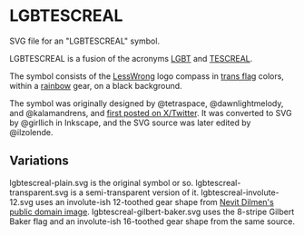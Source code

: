 # LGBTESCREAL

SVG file for an "LGBTESCREAL" symbol.

LGBTESCREAL is a fusion of the acronyms [LGBT](https://en.wikipedia.org/wiki/LGBTQ) and [TESCREAL](https://en.wikipedia.org/wiki/TESCREAL).

The symbol consists of the [LessWrong](https://www.lesswrong.com/) logo compass in [trans flag](https://en.wikipedia.org/wiki/Transgender_flag) colors, within a [rainbow](https://en.wikipedia.org/wiki/Rainbow_flag_(LGBTQ)) gear, on a black background.

The symbol was originally designed by @tetraspace, @dawnlightmelody, and @kalamandrens, and [first posted on X/Twitter](https://x.com/kalamandrens/status/1800307999283753278). It was converted to SVG by @girllich in Inkscape, and the SVG source was later edited by @ilzolende.

## Variations

lgbtescreal-plain.svg is the original symbol or so. lgbtescreal-transparent.svg is a semi-transparent version of it. lgbtescreal-involute-12.svg uses an involute-ish 12-toothed gear shape from [Nevit Dilmen's public domain image](https://commons.wikimedia.org/wiki/File:Gears.svg). lgbtescreal-gilbert-baker.svg uses the 8-stripe Gilbert Baker flag and an involute-ish 16-toothed gear shape from the same source.